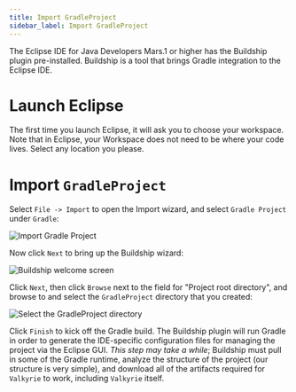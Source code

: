 ```yaml
---
title: Import GradleProject
sidebar_label: Import GradleProject
---
```


The Eclipse IDE for Java Developers Mars.1 or higher has the Buildship plugin pre-installed. Buildship is a tool that brings Gradle integration to the Eclipse IDE.

# Launch Eclipse

The first time you launch Eclipse, it will ask you to choose your workspace. Note that in Eclipse, your Workspace does not need to be where your code lives. Select any location you please.

# Import `GradleProject`

Select `File -> Import` to open the Import wizard, and select `Gradle Project` under `Gradle`:

![Import Gradle Project](/resources/images/quickstart/eclipseImportGradleProject.png)

Now click `Next` to bring up the Buildship wizard:

![Buildship welcome screen](/resources/images/quickstart/eclipseBuildshipWelcomeScreen.png)

Click `Next`, then click `Browse` next to the field for "Project root directory", and browse to and select the `GradleProject` directory that you created:

![Select the GradleProject directory](/resources/images/quickstart/eclipseSelectGradleProjectDirectory.png)

Click `Finish` to kick off the Gradle build. The Buildship plugin will run Gradle in order to generate the IDE-specific configuration files for managing the project via the Eclipse GUI. *This step may take a while*; Buildship must pull in some of the Gradle runtime, analyze the structure of the project (our structure is very simple), and download all of the artifacts required for `Valkyrie` to work, including `Valkyrie` itself.
